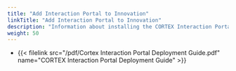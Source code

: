 ```yaml
---
title: "Add Interaction Portal to Innovation"
linkTitle: "Add Interaction Portal to Innovation"
description: "Information about installing the CORTEX Interaction Portal for Innovation."
weight: 50
---
```


* {{< filelink src="/pdf/Cortex Interaction Portal Deployment Guide.pdf" name="CORTEX Interaction Portal Deployment Guide" >}}
